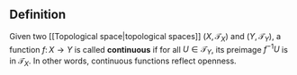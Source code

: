 ## Definition
Given two [[Topological space|topological spaces]] $(X,\mathscr{T}_X)$ and $(Y,\mathscr{T}_Y)$, a function $f\colon X\to Y$ is called **continuous** if for all $U\in\mathscr{T}_Y$, its preimage $f^{-1}U$ is in $\mathscr{T}_X$. In other words, continuous functions reflect openness.